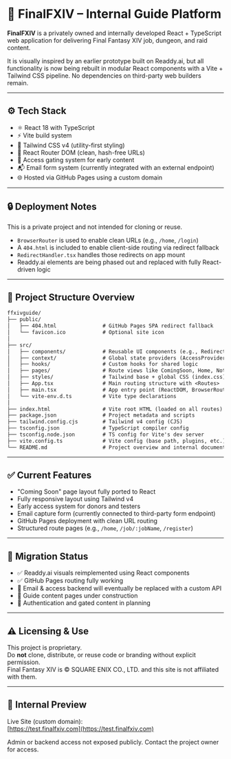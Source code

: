 # 🧙 FinalFXIV – Internal Guide Platform

**FinalFXIV** is a privately owned and internally developed React + TypeScript web application for delivering Final Fantasy XIV job, dungeon, and raid content.

It is visually inspired by an earlier prototype built on Readdy.ai, but all functionality is now being rebuilt in modular React components with a Vite + Tailwind CSS pipeline. No dependencies on third-party web builders remain.

---

## ⚙️ Tech Stack

- ⚛️ React 18 with TypeScript  
- ⚡ Vite build system  
- 💨 Tailwind CSS v4 (utility-first styling)  
- 🔁 React Router DOM (clean, hash-free URLs)  
- 🔐 Access gating system for early content  
- 📬 Email form system (currently integrated with an external endpoint)  
- 🌐 Hosted via GitHub Pages using a custom domain  

---

## 🔒 Deployment Notes

This is a private project and not intended for cloning or reuse.

- `BrowserRouter` is used to enable clean URLs (e.g., `/home`, `/login`)  
- A `404.html` is included to enable client-side routing via redirect fallback  
- `RedirectHandler.tsx` handles those redirects on app mount  
- Readdy.ai elements are being phased out and replaced with fully React-driven logic  

---

## 📁 Project Structure Overview

```txt
ffxivguide/
├── public/
│   ├── 404.html               # GitHub Pages SPA redirect fallback
│   └── favicon.ico            # Optional site icon
│
├── src/
│   ├── components/            # Reusable UI components (e.g., RedirectHandler)
│   ├── context/               # Global state providers (AccessProvider, SubscriptionProvider)
│   ├── hooks/                 # Custom hooks for shared logic
│   ├── pages/                 # Route views like ComingSoon, Home, NotFound
│   ├── styles/                # Tailwind base + global CSS (index.css)
│   ├── App.tsx                # Main routing structure with <Routes>
│   ├── main.tsx               # App entry point (ReactDOM, BrowserRouter, Providers)
│   └── vite-env.d.ts          # Vite type declarations
│
├── index.html                 # Vite root HTML (loaded on all routes)
├── package.json               # Project metadata and scripts
├── tailwind.config.cjs        # Tailwind v4 config (CJS)
├── tsconfig.json              # TypeScript compiler config
├── tsconfig.node.json         # TS config for Vite's dev server
├── vite.config.ts             # Vite config (base path, plugins, etc.)
└── README.md                  # Project overview and internal documentation
```

---

## ✅ Current Features

- "Coming Soon" page layout fully ported to React  
- Fully responsive layout using Tailwind v4  
- Early access system for donors and testers  
- Email capture form (currently connected to third-party form endpoint)  
- GitHub Pages deployment with clean URL routing  
- Structured route pages (e.g., `/home`, `/job/:jobName`, `/register`)  

---

## 🧱 Migration Status

- ✅ Readdy.ai visuals reimplemented using React components  
- ✅ GitHub Pages routing fully working  
- 🚧 Email & access backend will eventually be replaced with a custom API  
- 🚧 Guide content pages under construction  
- 🚧 Authentication and gated content in planning  

---

## ⚠️ Licensing & Use

This project is proprietary.  
Do **not** clone, distribute, or reuse code or branding without explicit permission.  
Final Fantasy XIV is © SQUARE ENIX CO., LTD. and this site is not affiliated with them.

---

## 🔗 Internal Preview

Live Site (custom domain):  
[https://test.finalfxiv.com](https://test.finalfxiv.com)

Admin or backend access not exposed publicly. Contact the project owner for access.
